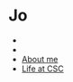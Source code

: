 # Jo

+ <a herf ="https://jo-chidtaphai.github.io/JO" ></a>
+ <a herf ="https://jo-chidtaphai.github.io/CSC" ></a>
+ <a href="https://vitejs.dev" target="_blank">About me</a>
+ <a href="https://vitejs.dev" target="_blank">Life at CSC</a>
         
        
 
          
        
          
       